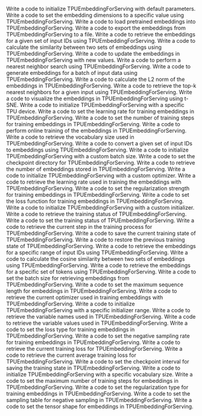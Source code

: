 Write a code to initialize TPUEmbeddingForServing with default parameters.
Write a code to set the embedding dimensions to a specific value using TPUEmbeddingForServing.
Write a code to load pretrained embeddings into TPUEmbeddingForServing.
Write a code to export the embeddings from TPUEmbeddingForServing to a file.
Write a code to retrieve the embeddings for a given set of input IDs using TPUEmbeddingForServing.
Write a code to calculate the similarity between two sets of embeddings using TPUEmbeddingForServing.
Write a code to update the embeddings in TPUEmbeddingForServing with new values.
Write a code to perform a nearest neighbor search using TPUEmbeddingForServing.
Write a code to generate embeddings for a batch of input data using TPUEmbeddingForServing.
Write a code to calculate the L2 norm of the embeddings in TPUEmbeddingForServing.
Write a code to retrieve the top-k nearest neighbors for a given input using TPUEmbeddingForServing.
Write a code to visualize the embeddings in TPUEmbeddingForServing using t-SNE.
Write a code to initialize TPUEmbeddingForServing with a specific TPU device.
Write a code to set the learning rate for training embeddings in TPUEmbeddingForServing.
Write a code to set the number of training steps for training embeddings in TPUEmbeddingForServing.
Write a code to perform online training of the embeddings in TPUEmbeddingForServing.
Write a code to retrieve the vocabulary size used in TPUEmbeddingForServing.
Write a code to convert a given set of input IDs to embeddings using TPUEmbeddingForServing.
Write a code to initialize TPUEmbeddingForServing with a custom batch size.
Write a code to set the checkpoint directory for TPUEmbeddingForServing.
Write a code to retrieve the number of embeddings stored in TPUEmbeddingForServing.
Write a code to initialize TPUEmbeddingForServing with a custom optimizer.
Write a code to retrieve the learning rate used in training the embeddings with TPUEmbeddingForServing.
Write a code to set the regularization strength for training embeddings in TPUEmbeddingForServing.
Write a code to set the loss function for training embeddings in TPUEmbeddingForServing.
Write a code to initialize TPUEmbeddingForServing with a custom initializer.
Write a code to retrieve the training status of TPUEmbeddingForServing.
Write a code to set the training status of TPUEmbeddingForServing.
Write a code to retrieve the current step in the training process for TPUEmbeddingForServing.
Write a code to save the current training state of TPUEmbeddingForServing.
Write a code to restore the previous training state of TPUEmbeddingForServing.
Write a code to retrieve the embeddings for a specific range of input IDs using TPUEmbeddingForServing.
Write a code to calculate the cosine similarity between two sets of embeddings using TPUEmbeddingForServing.
Write a code to retrieve the embeddings for a specific set of tokens using TPUEmbeddingForServing.
Write a code to set the batch size for retrieving embeddings from TPUEmbeddingForServing.
Write a code to set the maximum sequence length for embeddings in TPUEmbeddingForServing.
Write a code to retrieve the current optimizer used in training embeddings with TPUEmbeddingForServing.
Write a code to initialize TPUEmbeddingForServing with a specific initializer range.
Write a code to retrieve the variable names used in TPUEmbeddingForServing.
Write a code to retrieve the variable values used in TPUEmbeddingForServing.
Write a code to set the loss type for training embeddings in TPUEmbeddingForServing.
Write a code to set the negative sampling rate for training embeddings in TPUEmbeddingForServing.
Write a code to retrieve the current training loss for TPUEmbeddingForServing.
Write a code to retrieve the current average training loss for TPUEmbeddingForServing.
Write a code to set the checkpoint interval for saving the training state in TPUEmbeddingForServing.
Write a code to initialize TPUEmbeddingForServing with a specific vocabulary size.
Write a code to set the maximum number of training steps for embeddings in TPUEmbeddingForServing.
Write a code to set the regularization type for training embeddings in TPUEmbeddingForServing.
Write a code to set the sampling table for negative sampling in TPUEmbeddingForServing.
Write a code to set the tensor shape for embeddings in TPUEmbeddingForServing.